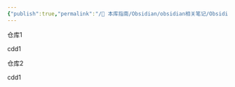 ```yaml
---
{"publish":true,"permalink":"/🧰 本库指南/Obsidian/obsidian相关笔记/Obsidian 同步库账号密码.md","created":"2025-05-17","modified":"2025-05-17","published":"2025-07-07T17:02:17.660+08:00","cssclasses":""}
---
```



仓库1

cdd1


仓库2 

cdd1